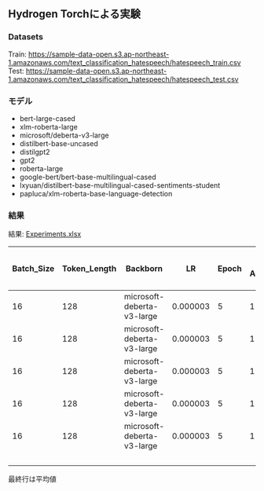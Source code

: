 ## Hydrogen Torchによる実験

### Datasets
Train: https://sample-data-open.s3.ap-northeast-1.amazonaws.com/text_classification_hatespeech/hatespeech_train.csv  
Test: https://sample-data-open.s3.ap-northeast-1.amazonaws.com/text_classification_hatespeech/hatespeech_test.csv

### モデル
- bert-large-cased
- xlm-roberta-large
- microsoft/deberta-v3-large
- distilbert-base-uncased
- distilgpt2
- gpt2
- roberta-large
- google-bert/bert-base-multilingual-cased
- lxyuan/distilbert-base-multilingual-cased-sentiments-student
- papluca/xlm-roberta-base-language-detection

### 結果
結果: [Experiments.xlsx](Experiments.xlsx)

| Batch_Size | Token_Length | Backborn                      | LR       | Epoch | Grad Accumulation | F1 Val (th=0.5) | F1 Val - Best thresh | Best F1 Val | F1_Test (th=0.5) | F1 Test - Best thresh | Best F1 Test | Runtime  |
|------------|--------------|-------------------------------|----------|-------|-------------------|-----------------|----------------------|-------------|------------------|----------------------|--------------|----------|
| 16         | 128          | microsoft-deberta-v3-large    | 0.000003 | 5     | 1                 | 0.7033          | 0.65                 | 0.7045      | 0.7              | 0.2                  | 0.7761       | 0:11:40  |
| 16         | 128          | microsoft-deberta-v3-large    | 0.000003 | 5     | 1                 | 0.6517          | 0.35                 | 0.6667      | 0.623            | 0.2                  | 0.7042       | 0:11:39  |
| 16         | 128          | microsoft-deberta-v3-large    | 0.000003 | 5     | 1                 | 0.6154          | 0.1                  | 0.6731      | 0.623            | 0.55                 | 0.6441       | 0:11:40  |
| 16         | 128          | microsoft-deberta-v3-large    | 0.000003 | 5     | 1                 | 0.6337          | 0.85                 | 0.6977      | 0.6769           | 0.65                 | 0.7213       | 0:11:37  |
| 16         | 128          | microsoft-deberta-v3-large    | 0.000003 | 5     | 1                 | 0.6667          | 0.45                 | 0.6792      | 0.6984           | 0.3                  | 0.7164       | 0:11:39  |
|            |              |                               |          |       |                   | 0.65416         |                      | 0.68424     | 0.66426          |                      | 0.71242      |          |

最終行は平均値
